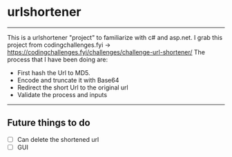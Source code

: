 # urlshortener
----
This is a urlshortener "project" to familiarize with c# and asp.net. I grab this project from codingchallenges.fyi -> https://codingchallenges.fyi/challenges/challenge-url-shortener/
The process that I have been doing are: 
- First hash the Url to MD5.
- Encode and truncate it with Base64
- Redirect the short Url to the original url
- Validate the process and inputs

---
## Future things to do
- [ ] Can delete the shortened url
- [ ] GUI
